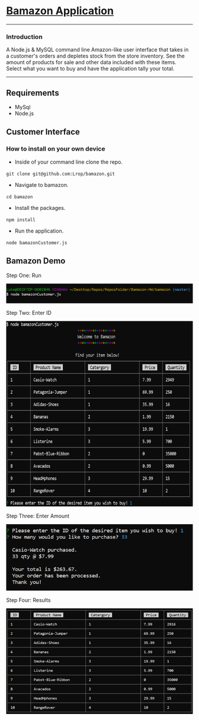 # [Bamazon Application](https://github.com/Lrop/bamazon "Github Repo")
***
### Introduction

A Node.js & MySQL command line Amazon-like user interface that takes in a customer's orders and depletes stock from the store inventory.
See the amount of products for sale and other data included with these items. Select what you want to buy and have the application tally your total.

***

## Requirements
+ MySql
+ Node.js

## Customer Interface
### How to install on your own device
+ Inside of your command line clone the repo.

`git clone git@github.com:Lrop/bamazon.git`

+ Navigate to bamazon.

`cd bamazon`

+ Install the packages.

`npm install`

+ Run the application.

`node bamazonCustomer.js`

## Bamazon Demo

Step One: Run 


<img src = "Images/BAMAZON%201.PNG" width="677">



Step Two: Enter ID

<img src = "Images/BAMAZON%204.PNG" height="500">



Step Three: Enter Amount

<img src = "Images/BAMAZON%203.PNG" width="677">

Step Four: Results

<img src = "Images/BAMAZON%205.PNG" width="677">




